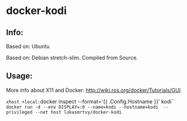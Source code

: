 # docker-kodi

## Info:
Based on: Ubuntu

Based on: Debian stretch-slim. Compiled from Source.

## Usage:
More info about X11 and Docker: http://wiki.ros.org/docker/Tutorials/GUI

`xhost +local:`docker inspect --format='{{ .Config.Hostname }}' kodi``
`docker run -d --env DISPLAY=:0 --name=kodi --hostname=kodi  --privileged --net host lukasmrtvy/docker-kodi`
